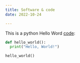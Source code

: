 ```yaml
---
title: Software & code
date: 2022-10-24

---
```



This is a python Hello Word [code](https://github.com):
  
  ```python
  def hello_world():
    print("Hello, World!")
  
  hello_world()
  ```
